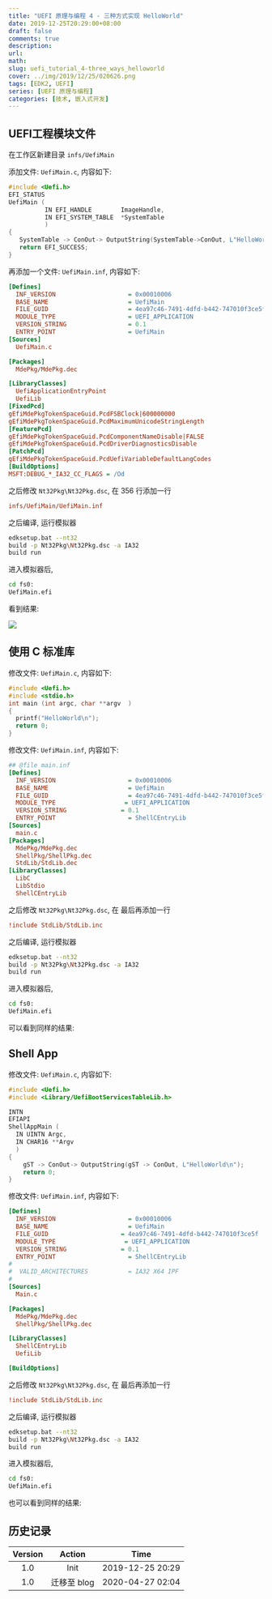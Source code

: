 ```yaml
---
title: "UEFI 原理与编程 4 - 三种方式实现 HelloWorld"
date: 2019-12-25T20:29:00+08:00
draft: false
comments: true
description: 
url:
math:
slug: uefi_tutorial_4-three_ways_helloworld
cover: ../img/2019/12/25/020626.png
tags: [EDK2, UEFI]
series: [UEFI 原理与编程]
categories: [技术, 嵌入式开发]
---
```


## UEFI工程模块文件

在工作区新建目录 `infs/UefiMain`

添加文件: `UefiMain.c`, 内容如下:

```c
#include <Uefi.h>
EFI_STATUS
UefiMain (
          IN EFI_HANDLE        ImageHandle,
          IN EFI_SYSTEM_TABLE  *SystemTable
          )
{
   SystemTable -> ConOut-> OutputString(SystemTable->ConOut, L"HelloWorld\n"); 
   return EFI_SUCCESS;
}
```

再添加一个文件: `UefiMain.inf`, 内容如下:

```ini
[Defines]
  INF_VERSION                    = 0x00010006
  BASE_NAME                      = UefiMain 
  FILE_GUID                      = 4ea97c46-7491-4dfd-b442-747010f3ce5f
  MODULE_TYPE                    = UEFI_APPLICATION
  VERSION_STRING                 = 0.1
  ENTRY_POINT                    = UefiMain 
[Sources]
  UefiMain.c

[Packages]
  MdePkg/MdePkg.dec

[LibraryClasses]   
  UefiApplicationEntryPoint
  UefiLib
[FixedPcd]
gEfiMdePkgTokenSpaceGuid.PcdFSBClock|600000000
gEfiMdePkgTokenSpaceGuid.PcdMaximumUnicodeStringLength
[FeaturePcd]
gEfiMdePkgTokenSpaceGuid.PcdComponentNameDisable|FALSE
gEfiMdePkgTokenSpaceGuid.PcdDriverDiagnosticsDisable
[PatchPcd]
gEfiMdePkgTokenSpaceGuid.PcdUefiVariableDefaultLangCodes
[BuildOptions]  
MSFT:DEBUG_*_IA32_CC_FLAGS = /Od
```

之后修改 `Nt32Pkg\Nt32Pkg.dsc`, 在 356 行添加一行

```ini
infs/UefiMain/UefiMain.inf
```

之后编译, 运行模拟器
```bash
edksetup.bat --nt32
build -p Nt32Pkg\Nt32Pkg.dsc -a IA32
build run
```

进入模拟器后, 

```sh
cd fs0:
UefiMain.efi
```

看到结果:

![](../img/2019/12/25/020626.png)

## 使用 C 标准库

修改文件: `UefiMain.c`, 内容如下:

```c
#include <Uefi.h>
#include <stdio.h>
int main (int argc, char **argv  )
{
  printf("HelloWorld\n"); 
  return 0;
}
```

修改文件: `UefiMain.inf`, 内容如下:

```ini
## @file main.inf
[Defines]
  INF_VERSION                    = 0x00010006
  BASE_NAME                      = UefiMain
  FILE_GUID                      = 4ea97c46-7491-4dfd-b442-747010f3ce5f
  MODULE_TYPE                   = UEFI_APPLICATION
  VERSION_STRING               = 0.1
  ENTRY_POINT                    = ShellCEntryLib 
[Sources]
  main.c
[Packages]
  MdePkg/MdePkg.dec
  ShellPkg/ShellPkg.dec
  StdLib/StdLib.dec
[LibraryClasses]   
  LibC
  LibStdio
  ShellCEntryLib

```

之后修改 `Nt32Pkg\Nt32Pkg.dsc`, 在 最后再添加一行

```ini
!include StdLib/StdLib.inc
```

之后编译, 运行模拟器

```sh
edksetup.bat --nt32
build -p Nt32Pkg\Nt32Pkg.dsc -a IA32
build run
```

进入模拟器后, 

```sh
cd fs0:
UefiMain.efi
```

可以看到同样的结果:


## Shell App

修改文件: `UefiMain.c`, 内容如下:

```c
#include <Uefi.h>
#include <Library/UefiBootServicesTableLib.h>

INTN
EFIAPI
ShellAppMain (
  IN UINTN Argc,
  IN CHAR16 **Argv
  )
{
	gST -> ConOut-> OutputString(gST -> ConOut, L"HelloWorld\n"); 
	return 0;
}

```

修改文件: `UefiMain.inf`, 内容如下:

```ini
[Defines]
  INF_VERSION                    = 0x00010006
  BASE_NAME                      = UefiMain
  FILE_GUID                    = 4ea97c46-7491-4dfd-b442-747010f3ce5f
  MODULE_TYPE                   = UEFI_APPLICATION
  VERSION_STRING               = 0.1
  ENTRY_POINT                    = ShellCEntryLib
#
#  VALID_ARCHITECTURES           = IA32 X64 IPF
#
[Sources]
  Main.c

[Packages]
  MdePkg/MdePkg.dec
  ShellPkg/ShellPkg.dec

[LibraryClasses]   
  ShellCEntryLib
  UefiLib

[BuildOptions]  
```

之后修改 `Nt32Pkg\Nt32Pkg.dsc`, 在 最后再添加一行

```ini
!include StdLib/StdLib.inc
```

之后编译, 运行模拟器

```sh
edksetup.bat --nt32
build -p Nt32Pkg\Nt32Pkg.dsc -a IA32
build run
```

进入模拟器后, 

```sh
cd fs0:
UefiMain.efi
```

也可以看到同样的结果:


## 历史记录

|Version| Action|Time|
|:-------:|:--------:|:-----------:|
|1.0|Init|2019-12-25 20:29|
|1.0|迁移至 blog|2020-04-27 02:04|